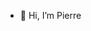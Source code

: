 - 👋 Hi, I’m Pierre

<!---
pfalconetti/pfalconetti is a ✨ special ✨ repository because its `README.md` (this file) appears on your GitHub profile.
You can click the Preview link to take a look at your changes.
--->
